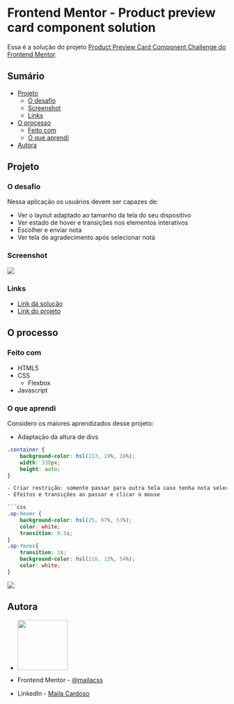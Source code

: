 # Frontend Mentor - Product preview card component solution
Essa é a solução do projeto [Product Preview Card Component Challenge do Frontend Mentor](https://www.frontendmentor.io/challenges/interactive-rating-component-koxpeBUmI).

## Sumário

 - [Projeto](#projeto)
    - [O desafio](#o-desafio)
    - [Screenshot](#screenshot)
    - [Links](#links)
  - [O processo](#o-processo)
    - [Feito com](#feito-com)
    - [O que aprendi](#o-que-aprendi)
  - [Autora](#autora)

## Projeto

### O desafio

Nessa aplicação os usuários devem ser capazes de:

- Ver o layout adaptado ao tamanho da tela do seu dispositivo
- Ver estado de hover e transições nos elementos interativos
- Escolher e enviar nota
- Ver tela de agradecimento após selecionar nota

### Screenshot

![](.assets/images/desktoppreview.png)

### Links

- [Link da solução](https://mailacss.netlify.app/tela%20de%20avaliacao/)
- [Link do projeto](https://www.frontendmentor.io/solutions/tela-de-avaliao-responsiva-utilizando-css-e-javascript-6LWSf8WUTv)

## O processo

### Feito com

- HTML5
- CSS
  - Flexbox
- Javascript

### O que aprendi

Considero os maiores aprendizados desse projeto:

- Adaptação da altura de divs

```css
.container {
    background-color: hsl(213, 19%, 18%);
    width: 330px;
    height: auto;
}

- Criar restrição: somente passar para outra tela caso tenha nota selecionada.
- Efeitos e transições ao passar e clicar o mouse

```css
.op:hover { 
    background-color: hsl(25, 97%, 53%);
    color: white;
    transition: 0.5s;
}
.op:focus{
    transition: 1s;
    background-color: hsl(216, 12%, 54%);
    color: white;
}
```


![](.assets/images/mobilepreview.png)

## Autora
 - [<img src="https://avatars.githubusercontent.com/u/73539084?v=4" alt="" width=115> ](https://github.com/mailacss)

- Frontend Mentor - [@mailacss](https://www.frontendmentor.io/profile/mailacss)
- LinkedIn - [Maila Cardoso](https://www.linkedin.com/in/maila-cssantos/)

